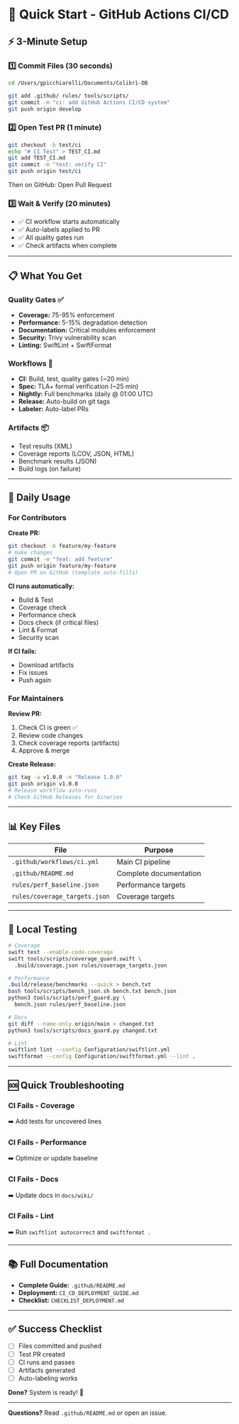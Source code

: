 # 🚀 Quick Start - GitHub Actions CI/CD

## ⚡ 3-Minute Setup

### 1️⃣ Commit Files (30 seconds)

```bash
cd /Users/gpicchiarelli/Documents/Colibrì-DB

git add .github/ rules/ tools/scripts/
git commit -m "ci: add GitHub Actions CI/CD system"
git push origin develop
```

### 2️⃣ Open Test PR (1 minute)

```bash
git checkout -b test/ci
echo "# CI Test" > TEST_CI.md
git add TEST_CI.md
git commit -m "test: verify CI"
git push origin test/ci
```

Then on GitHub: Open Pull Request

### 3️⃣ Wait & Verify (20 minutes)

- ✅ CI workflow starts automatically
- ✅ Auto-labels applied to PR
- ✅ All quality gates run
- ✅ Check artifacts when complete

---

## 📋 What You Get

### Quality Gates ✅
- **Coverage:** 75-95% enforcement
- **Performance:** 5-15% degradation detection
- **Documentation:** Critical modules enforcement
- **Security:** Trivy vulnerability scan
- **Linting:** SwiftLint + SwiftFormat

### Workflows 🔄
- **CI:** Build, test, quality gates (~20 min)
- **Spec:** TLA+ formal verification (~25 min)
- **Nightly:** Full benchmarks (daily @ 01:00 UTC)
- **Release:** Auto-build on git tags
- **Labeler:** Auto-label PRs

### Artifacts 📦
- Test results (XML)
- Coverage reports (LCOV, JSON, HTML)
- Benchmark results (JSON)
- Build logs (on failure)

---

## 🎯 Daily Usage

### For Contributors

**Create PR:**
```bash
git checkout -b feature/my-feature
# make changes
git commit -m "feat: add feature"
git push origin feature/my-feature
# Open PR on GitHub (template auto-fills)
```

**CI runs automatically:**
- Build & Test
- Coverage check
- Performance check
- Docs check (if critical files)
- Lint & Format
- Security scan

**If CI fails:**
- Download artifacts
- Fix issues
- Push again

### For Maintainers

**Review PR:**
1. Check CI is green ✅
2. Review code changes
3. Check coverage reports (artifacts)
4. Approve & merge

**Create Release:**
```bash
git tag -a v1.0.0 -m "Release 1.0.0"
git push origin v1.0.0
# Release workflow auto-runs
# Check GitHub Releases for binaries
```

---

## 📊 Key Files

| File | Purpose |
|------|---------|
| `.github/workflows/ci.yml` | Main CI pipeline |
| `.github/README.md` | Complete documentation |
| `rules/perf_baseline.json` | Performance targets |
| `rules/coverage_targets.json` | Coverage targets |

---

## 🔧 Local Testing

```bash
# Coverage
swift test --enable-code-coverage
swift tools/scripts/coverage_guard.swift \
  .build/coverage.json rules/coverage_targets.json

# Performance
.build/release/benchmarks --quick > bench.txt
bash tools/scripts/bench_json.sh bench.txt bench.json
python3 tools/scripts/perf_guard.py \
  bench.json rules/perf_baseline.json

# Docs
git diff --name-only origin/main > changed.txt
python3 tools/scripts/docs_guard.py changed.txt

# Lint
swiftlint lint --config Configuration/swiftlint.yml
swiftformat --config Configuration/swiftformat.yml --lint .
```

---

## 🆘 Quick Troubleshooting

### CI Fails - Coverage
➡️ Add tests for uncovered lines

### CI Fails - Performance
➡️ Optimize or update baseline

### CI Fails - Docs
➡️ Update docs in `docs/wiki/`

### CI Fails - Lint
➡️ Run `swiftlint autocorrect` and `swiftformat .`

---

## 📚 Full Documentation

- **Complete Guide:** `.github/README.md`
- **Deployment:** `CI_CD_DEPLOYMENT_GUIDE.md`
- **Checklist:** `CHECKLIST_DEPLOYMENT.md`

---

## ✅ Success Checklist

- [ ] Files committed and pushed
- [ ] Test PR created
- [ ] CI runs and passes
- [ ] Artifacts generated
- [ ] Auto-labeling works

**Done?** System is ready! 🎉

---

**Questions?** Read `.github/README.md` or open an issue.

